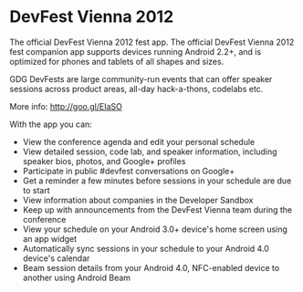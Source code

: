 DevFest Vienna 2012
========
The official DevFest Vienna 2012 fest app.
The official DevFest Vienna 2012 fest companion app supports devices running Android 2.2+, and is optimized for phones and tablets of all shapes and sizes.

GDG DevFests are large community-run events that can offer speaker sessions across product areas, all-day hack-a-thons, codelabs etc.

More info: http://goo.gl/EIaSO

With the app you can:
* View the conference agenda and edit your personal schedule
* View detailed session, code lab, and speaker information, including speaker bios, photos, and Google+ profiles
* Participate in public #devfest conversations on Google+
* Get a reminder a few minutes before sessions in your schedule are due to start
* View information about companies in the Developer Sandbox
* Keep up with announcements from the DevFest Vienna team during the conference
* View your schedule on your Android 3.0+ device's home screen using an app widget
* Automatically sync sessions in your schedule to your Android 4.0 device's calendar
* Beam session details from your Android 4.0, NFC-enabled device to another using Android Beam

